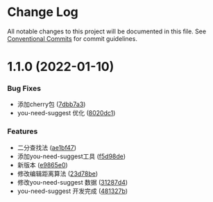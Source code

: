 # Change Log

All notable changes to this project will be documented in this file.
See [Conventional Commits](https://conventionalcommits.org) for commit guidelines.

# 1.1.0 (2022-01-10)


### Bug Fixes

* 添加cherry包 ([7dbb7a3](https://github.com/lihaizhong/toolkit/commit/7dbb7a37de7f386be4c7c0f6fcfb616c5a1c0ceb))
* you-need-suggest 优化 ([8020dc1](https://github.com/lihaizhong/toolkit/commit/8020dc1831d960b2263ec0e24f7c8dc30bbf31a2))


### Features

* 二分查找法 ([ae1bf47](https://github.com/lihaizhong/toolkit/commit/ae1bf47c7a0b29b36bc9afccfadf4be56be967e8))
* 添加you-need-suggest工具 ([f5d98de](https://github.com/lihaizhong/toolkit/commit/f5d98de80a8891b0c9896c4b700732695f108d9a))
* 新版本 ([e9865e0](https://github.com/lihaizhong/toolkit/commit/e9865e01a28e26b7520bbfbd73ac9141b8f24824))
* 修改编辑距离算法 ([23d78be](https://github.com/lihaizhong/toolkit/commit/23d78be9cffbfd2e2f299b8eca4d0d185feb3575))
* 修改you-need-suggest 数据 ([31287d4](https://github.com/lihaizhong/toolkit/commit/31287d41021babfd651fc7d78583dfc2d1b22776))
* you-need-suggest 开发完成 ([481327b](https://github.com/lihaizhong/toolkit/commit/481327b642f3c6694ddf441f8efdbf75e89f891a))
